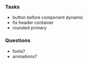 ### Tasks
- button before component dynamic
- fix header container
- rounded primary
### Questions
- fonts?
- animations?

